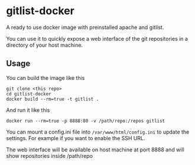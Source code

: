 gitlist-docker
==============

A ready to use docker image with preinstalled apache and gitlist.

You can use it to quickly expose a web interface of the git repositories in a
directory of your host machine.

Usage
-----

You can build the image like this

    git clone <this repo>
    cd gitlist-docker
    docker build --rm=true -t gitlist .

And run it like this

    docker run --rm=true -p 8888:80 -v /path/repo:/repos gitlist

You can mount a config.ini file into `/var/www/html/config.ini` to
update the settings.  For example if you want to enable the SSH URL.

The web interface will be available on host machine at port 8888 and will show
repositories inside /path/repo
